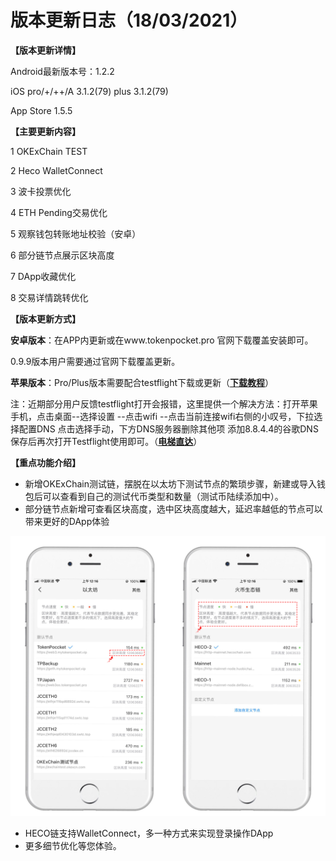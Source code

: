 # 版本更新日志（18/03/2021）

**【版本更新详情】**

Android最新版本号：1.2.2

iOS pro/+/++/A 3.1.2(79) plus 3.1.2(79)

App Store 1.5.5

**【主要更新内容】**

1 OKExChain TEST

2 Heco WalletConnect &#x20;

3 波卡投票优化

4 ETH Pending交易优化

5 观察钱包转账地址校验（安卓）

6 部分链节点展示区块高度

7 DApp收藏优化

8 交易详情跳转优化

**【版本更新方式】**

**安卓版本**：在APP内更新或在www.tokenpocket.pro 官网下载覆盖安装即可。

0.9.9版本用户需要通过官网下载覆盖更新。

**苹果版本**：Pro/Plus版本需要配合testflight下载或更新（[**下载教程**](https://www.yuque.com/tokenpocket/gz8u7f/ktgryh)）

注：近期部分用户反馈testflight打开会报错，这里提供一个解决方法：打开苹果手机，点击桌面--选择设置 --点击wifi --点击当前连接wifi右侧的小叹号，下拉选择配置DNS 点击选择手动，下方DNS服务器删除其他项 添加8.8.4.4的谷歌DNS 保存后再次打开Testflight使用即可。（[**电梯直达**](https://www.yuque.com/tokenpocket/gz8u7f/fzigb3)）

**【重点功能介绍】**

* 新增OKExChain测试链，摆脱在以太坊下测试节点的繁琐步骤，新建或导入钱包后可以查看到自己的测试代币类型和数量（测试币陆续添加中）。
* 部分链节点新增可查看区块高度，选中区块高度越大，延迟率越低的节点可以带来更好的DApp体验

![](<../../.gitbook/assets/2 (1) (2).png>)

* HECO链支持WalletConnect，多一种方式来实现登录操作DApp
* 更多细节优化等您体验。
